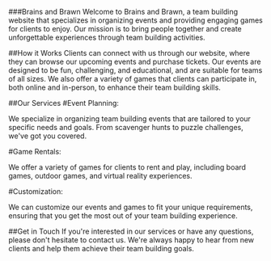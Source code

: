 ###Brains and Brawn
Welcome to Brains and Brawn, a team building website that specializes in organizing events and providing engaging games for clients to enjoy. Our mission is to bring people together and create unforgettable experiences through team building activities.

##How it Works
Clients can connect with us through our website, where they can browse our upcoming events and purchase tickets. Our events are designed to be fun, challenging, and educational, and are suitable for teams of all sizes. We also offer a variety of games that clients can participate in, both online and in-person, to enhance their team building skills.

##Our Services
#Event Planning: 

We specialize in organizing team building events that are tailored to your specific needs and goals. From scavenger hunts to puzzle challenges, we've got you covered.

#Game Rentals: 

We offer a variety of games for clients to rent and play, including board games, outdoor games, and virtual reality experiences.

#Customization: 

We can customize our events and games to fit your unique requirements, ensuring that you get the most out of your team building experience.

##Get in Touch
If you're interested in our services or have any questions, please don't hesitate to contact us. We're always happy to hear from new clients and help them achieve their team building goals.
